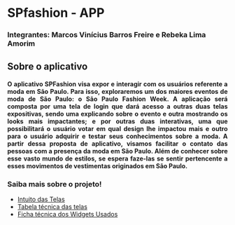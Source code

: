 # SPfashion - APP
### Integrantes: Marcos Vinícius Barros Freire e Rebeka Lima Amorim

## Sobre o aplicativo

#### <p align="justify"> O aplicativo SPFashion visa expor e interagir com os usuários referente a moda em São Paulo. Para isso, exploraremos um dos maiores eventos de moda de São Paulo: o São Paulo Fashion Week. A aplicação será composta por uma tela de login que dará acesso a outras duas telas expositivas, sendo uma explicando sobre o evento e outra mostrando os looks mais impactantes; e por outras duas interativas, uma que possibilitará o usuário votar em qual design lhe impactou mais e outro para o usuário adquirir e testar seus conhecimentos sobre a moda. A partir dessa proposta de aplicativo, visamos facilitar o contato das pessoas com a presença da moda em São Paulo. Além de conhecer sobre esse vasto mundo de estilos, se espera faze-las se sentir pertencente a esses movimentos de vestimentas originados em São Paulo. </p>

### Saiba mais sobre o projeto!
- [Intuito das Telas](https://github.com/rebekaamorim/SPfashion/wiki/Aplicativo-SPFashion)
- [Tabela técnica das telas](https://github.com/rebekaamorim/SPfashion/wiki/Widgets-usados)
- [Ficha técnica dos Widgets Usados](https://github.com/rebekaamorim/SPfashion/wiki/Ficha-T%C3%A9cnica-Widgets)
